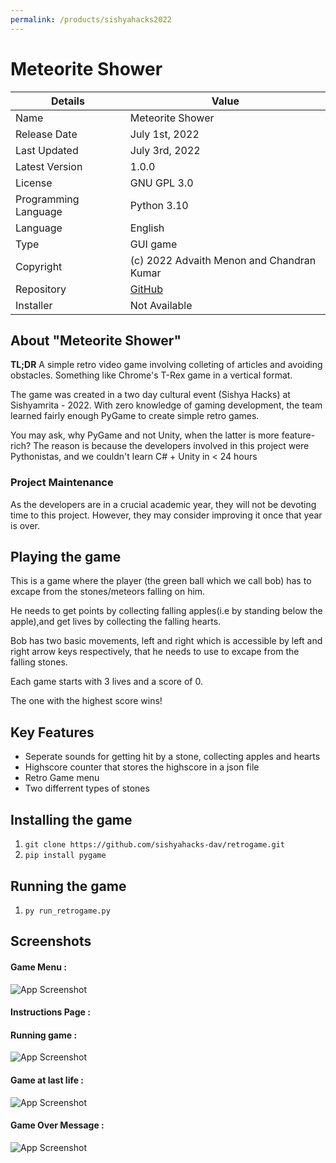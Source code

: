 ```yaml
---
permalink: /products/sishyahacks2022
---
```


# Meteorite Shower

Details | Value
--|--
Name | Meteorite Shower
Release Date | July 1st, 2022
Last Updated | July 3rd, 2022
Latest Version | 1.0.0
License | GNU GPL 3.0
Programming Language | Python 3.10
Language | English
Type | GUI game
Copyright | (c) 2022 Advaith Menon and Chandran Kumar
Repository | [GitHub](https://github.com/amsdc/retrogame)
Installer | Not Available

## About "Meteorite Shower"
**TL;DR** A simple retro video game involving colleting of articles and avoiding obstacles. Something like Chrome's T-Rex game in a vertical format.

The game was created in a two day cultural event (Sishya Hacks) at Sishyamrita - 2022. With zero knowledge of gaming development, the team learned fairly enough PyGame to create simple retro games. 

You may ask, why PyGame and not Unity, when the latter is more feature-rich? The reason is because the developers involved in this project were Pythonistas, and we couldn't learn C# + Unity in < 24 hours 

### Project Maintenance
As the developers are in a crucial academic year, they will not be devoting time to this project. However, they may consider improving it once that year is over.

## Playing the game
This is a game where the player (the green ball which we call bob) has to excape from the stones/meteors falling on him.

He needs to get points by collecting falling apples(i.e by standing below the apple),and get lives by collecting the falling hearts.

Bob has two basic movements, left and right which is accessible by left and right arrow keys respectively, that he needs to  use to excape from the falling stones.

Each game starts with 3 lives and a score of 0. 

The one with the highest score wins!

## Key Features
* Seperate sounds for getting hit by a stone, collecting apples and hearts
* Highscore counter that stores the highscore in a json file
* Retro Game menu
* Two differrent types of stones

## Installing the game
1. `git clone https://github.com/sishyahacks-dav/retrogame.git`
1. `pip install pygame`

## Running the game 
1. `py run_retrogame.py`


## Screenshots

#### Game Menu :
![App Screenshot](https://bnz07pap001files.storage.live.com/y4mu82PBh1eA2KmpKRcNCtdu40oyVDNBkW0KEnKvCUcy0lByDz64NucVjQMoXFnp8099aqKd6PTJmlbHhm2t6xKSXa8fjcv3152eyjTKePfCovTwZziprXxOUc9JLP3K_3waAxbjnT18kHetA4M5rgrrQzYEB63-ojDCgh9FUn7LKqAvwbRsHtmHHY1dcAXYdpk?width=873&height=666&cropmode=none)

#### Instructions Page :

#### Running game :

![App Screenshot](https://bnz07pap001files.storage.live.com/y4mDaC0rij5_QGbpS7fYOt3h5sL082jEYl37mV6SaUoZJtOrjfGca_3mllUVW9JKVsHQ9PcNd8DaH1-oo0akyfQB0AquAEpd9KWv0ezMjGr4AjCECwwfmStdbZdRHOhM_EkeHJyG_m8dlI7gV5hj_24dMbbsU0ZI0DQ6EvmoAaX0q6cSIlip755vkPgmafgWHgN?width=660&height=371&cropmode=none)

#### Game at last life :

![App Screenshot](https://bnz07pap001files.storage.live.com/y4m3OU_Wq-Mz06ZErKDL3jD0ieBKxTYUGLD313rr6XLSLnIgpPEK4yz0zoHcD1f4osGZnoKUxUjpjubak_H_bgbIKFsAWl0-hbsYGz022aRa9TQr4Z-6m0nJ2pAUReQWTpF9REP3qpf0d7L_Dayu4XKkQpTtECSSbH1RR8b1X9a9zSQk64FpEiiSGMOBv8qDGRL?width=660&height=371&cropmode=none)

#### Game Over Message :

![App Screenshot](https://bnz07pap001files.storage.live.com/y4mFfhc6yeXmcaCQaTDJfvrBJZQjRDtWwZOHnB2ZoGu-UmdW1Wr6IL6oKgM48-5r4e6Hf0KOQOPvKyXWc9zwGzGRDeWg9EF4D3TT1U4CKya-0SrV3OipDhKykG_4Zxsc-v4AMR8NvYv09VVFcFstOqSl2Su4EVxRGNeYt03mxvI_tuDDZcdL-B2PEXU_18qpqw3?width=335&height=183&cropmode=none)
